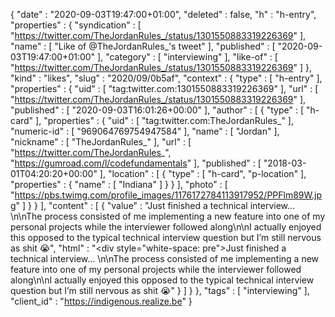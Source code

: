 {
  "date" : "2020-09-03T19:47:00+01:00",
  "deleted" : false,
  "h" : "h-entry",
  "properties" : {
    "syndication" : [ "https://twitter.com/TheJordanRules_/status/1301550883319226369" ],
    "name" : [ "Like of @TheJordanRules_'s tweet" ],
    "published" : [ "2020-09-03T19:47:00+01:00" ],
    "category" : [ "interviewing" ],
    "like-of" : [ "https://twitter.com/TheJordanRules_/status/1301550883319226369" ]
  },
  "kind" : "likes",
  "slug" : "2020/09/0b5af",
  "context" : {
    "type" : [ "h-entry" ],
    "properties" : {
      "uid" : [ "tag:twitter.com:1301550883319226369" ],
      "url" : [ "https://twitter.com/TheJordanRules_/status/1301550883319226369" ],
      "published" : [ "2020-09-03T16:01:26+00:00" ],
      "author" : [ {
        "type" : [ "h-card" ],
        "properties" : {
          "uid" : [ "tag:twitter.com:TheJordanRules_" ],
          "numeric-id" : [ "969064769754947584" ],
          "name" : [ "Jordan" ],
          "nickname" : [ "TheJordanRules_" ],
          "url" : [ "https://twitter.com/TheJordanRules_", "https://gumroad.com/l/codefundamentals" ],
          "published" : [ "2018-03-01T04:20:20+00:00" ],
          "location" : [ {
            "type" : [ "h-card", "p-location" ],
            "properties" : {
              "name" : [ "Indiana" ]
            }
          } ],
          "photo" : [ "https://pbs.twimg.com/profile_images/1176172784113917952/PPFlm89W.jpg" ]
        }
      } ],
      "content" : [ {
        "value" : "Just finished a technical interview... \n\nThe process consisted of me implementing a new feature into one of my personal projects while the interviewer followed along\n\nI actually enjoyed this opposed to the typical technical interview question but I’m still nervous as shit 😭",
        "html" : "<div style=\"white-space: pre\">Just finished a technical interview... \n\nThe process consisted of me implementing a new feature into one of my personal projects while the interviewer followed along\n\nI actually enjoyed this opposed to the typical technical interview question but I’m still nervous as shit 😭</div>"
      } ]
    }
  },
  "tags" : [ "interviewing" ],
  "client_id" : "https://indigenous.realize.be"
}
